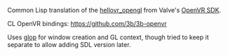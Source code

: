 Common Lisp translation of the [hellovr_opengl](https://github.com/ValveSoftware/openvr/blob/master/samples/hellovr_opengl/hellovr_opengl_main.cpp) from Valve's [OpenVR SDK](https://github.com/ValveSoftware/openvr).

CL OpenVR bindings: https://github.com/3b/3b-openvr

Uses [glop](https://github.com/lispgames/glop) for window creation and
GL context, though tried to keep it separate to allow adding SDL
version later.